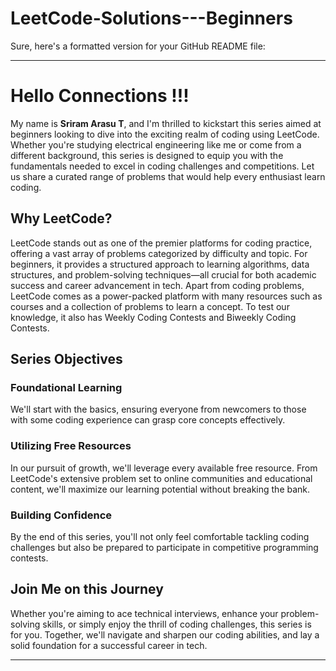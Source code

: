 # LeetCode-Solutions---Beginners
Sure, here's a formatted version for your GitHub README file:

---

# Hello Connections !!!

My name is **Sriram Arasu T**, and I'm thrilled to kickstart this series aimed at beginners looking to dive into the exciting realm of coding using LeetCode. Whether you're studying electrical engineering like me or come from a different background, this series is designed to equip you with the fundamentals needed to excel in coding challenges and competitions. Let us share a curated range of problems that would help every enthusiast learn coding.

## Why LeetCode?

LeetCode stands out as one of the premier platforms for coding practice, offering a vast array of problems categorized by difficulty and topic. For beginners, it provides a structured approach to learning algorithms, data structures, and problem-solving techniques—all crucial for both academic success and career advancement in tech. Apart from coding problems, LeetCode comes as a power-packed platform with many resources such as courses and a collection of problems to learn a concept. To test our knowledge, it also has Weekly Coding Contests and Biweekly Coding Contests.

## Series Objectives

### Foundational Learning

We'll start with the basics, ensuring everyone from newcomers to those with some coding experience can grasp core concepts effectively.

### Utilizing Free Resources

In our pursuit of growth, we'll leverage every available free resource. From LeetCode's extensive problem set to online communities and educational content, we'll maximize our learning potential without breaking the bank.

### Building Confidence

By the end of this series, you'll not only feel comfortable tackling coding challenges but also be prepared to participate in competitive programming contests.

## Join Me on this Journey

Whether you're aiming to ace technical interviews, enhance your problem-solving skills, or simply enjoy the thrill of coding challenges, this series is for you. Together, we'll navigate and sharpen our coding abilities, and lay a solid foundation for a successful career in tech.

---
